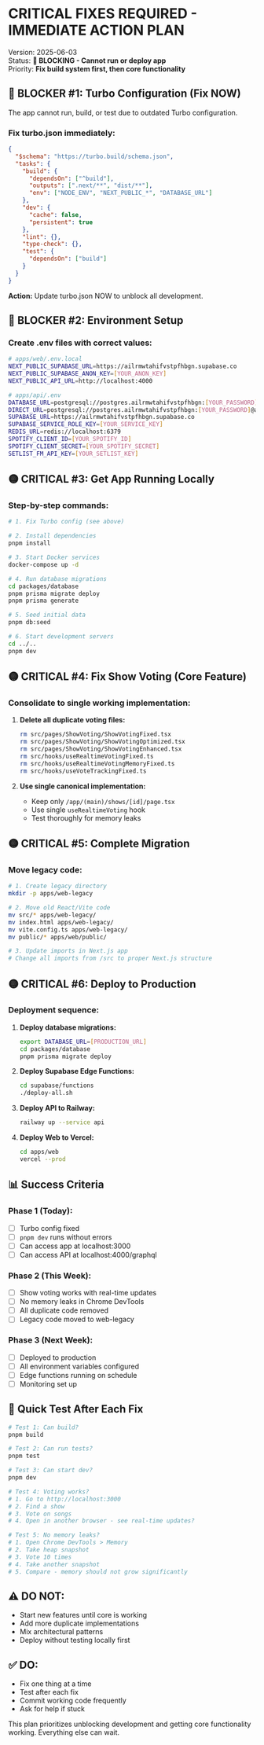 # **CRITICAL FIXES REQUIRED - IMMEDIATE ACTION PLAN**

Version: 2025-06-03  
Status: **🚨 BLOCKING - Cannot run or deploy app**  
Priority: **Fix build system first, then core functionality**

## **🔴 BLOCKER #1: Turbo Configuration (Fix NOW)**

The app cannot run, build, or test due to outdated Turbo configuration.

### **Fix turbo.json immediately:**

```json
{
  "$schema": "https://turbo.build/schema.json",
  "tasks": {
    "build": {
      "dependsOn": ["^build"],
      "outputs": [".next/**", "dist/**"],
      "env": ["NODE_ENV", "NEXT_PUBLIC_*", "DATABASE_URL"]
    },
    "dev": {
      "cache": false,
      "persistent": true
    },
    "lint": {},
    "type-check": {},
    "test": {
      "dependsOn": ["build"]
    }
  }
}
```

**Action:** Update turbo.json NOW to unblock all development.

## **🔴 BLOCKER #2: Environment Setup**

### **Create .env files with correct values:**

```bash
# apps/web/.env.local
NEXT_PUBLIC_SUPABASE_URL=https://ailrmwtahifvstpfhbgn.supabase.co
NEXT_PUBLIC_SUPABASE_ANON_KEY=[YOUR_ANON_KEY]
NEXT_PUBLIC_API_URL=http://localhost:4000

# apps/api/.env
DATABASE_URL=postgresql://postgres.ailrmwtahifvstpfhbgn:[YOUR_PASSWORD]@aws-0-us-west-1.pooler.supabase.com:5432/postgres
DIRECT_URL=postgresql://postgres.ailrmwtahifvstpfhbgn:[YOUR_PASSWORD]@aws-0-us-west-1.pooler.supabase.com:5432/postgres?pgbouncer=true
SUPABASE_URL=https://ailrmwtahifvstpfhbgn.supabase.co
SUPABASE_SERVICE_ROLE_KEY=[YOUR_SERVICE_KEY]
REDIS_URL=redis://localhost:6379
SPOTIFY_CLIENT_ID=[YOUR_SPOTIFY_ID]
SPOTIFY_CLIENT_SECRET=[YOUR_SPOTIFY_SECRET]
SETLIST_FM_API_KEY=[YOUR_SETLIST_KEY]
```

## **🟡 CRITICAL #3: Get App Running Locally**

### **Step-by-step commands:**

```bash
# 1. Fix Turbo config (see above)

# 2. Install dependencies
pnpm install

# 3. Start Docker services
docker-compose up -d

# 4. Run database migrations
cd packages/database
pnpm prisma migrate deploy
pnpm prisma generate

# 5. Seed initial data
pnpm db:seed

# 6. Start development servers
cd ../..
pnpm dev
```

## **🟡 CRITICAL #4: Fix Show Voting (Core Feature)**

### **Consolidate to single working implementation:**

1. **Delete all duplicate voting files:**
   ```bash
   rm src/pages/ShowVoting/ShowVotingFixed.tsx
   rm src/pages/ShowVoting/ShowVotingOptimized.tsx
   rm src/pages/ShowVoting/ShowVotingEnhanced.tsx
   rm src/hooks/useRealtimeVotingFixed.ts
   rm src/hooks/useRealtimeVotingMemoryFixed.ts
   rm src/hooks/useVoteTrackingFixed.ts
   ```

2. **Use single canonical implementation:**
   - Keep only `/app/(main)/shows/[id]/page.tsx`
   - Use single `useRealtimeVoting` hook
   - Test thoroughly for memory leaks

## **🟡 CRITICAL #5: Complete Migration**

### **Move legacy code:**

```bash
# 1. Create legacy directory
mkdir -p apps/web-legacy

# 2. Move old React/Vite code
mv src/* apps/web-legacy/
mv index.html apps/web-legacy/
mv vite.config.ts apps/web-legacy/
mv public/* apps/web/public/

# 3. Update imports in Next.js app
# Change all imports from /src to proper Next.js structure
```

## **🟡 CRITICAL #6: Deploy to Production**

### **Deployment sequence:**

1. **Deploy database migrations:**
   ```bash
   export DATABASE_URL=[PRODUCTION_URL]
   cd packages/database
   pnpm prisma migrate deploy
   ```

2. **Deploy Supabase Edge Functions:**
   ```bash
   cd supabase/functions
   ./deploy-all.sh
   ```

3. **Deploy API to Railway:**
   ```bash
   railway up --service api
   ```

4. **Deploy Web to Vercel:**
   ```bash
   cd apps/web
   vercel --prod
   ```

## **📊 Success Criteria**

### **Phase 1 (Today):**
- [ ] Turbo config fixed
- [ ] `pnpm dev` runs without errors
- [ ] Can access app at localhost:3000
- [ ] Can access API at localhost:4000/graphql

### **Phase 2 (This Week):**
- [ ] Show voting works with real-time updates
- [ ] No memory leaks in Chrome DevTools
- [ ] All duplicate code removed
- [ ] Legacy code moved to web-legacy

### **Phase 3 (Next Week):**
- [ ] Deployed to production
- [ ] All environment variables configured
- [ ] Edge functions running on schedule
- [ ] Monitoring set up

## **🚀 Quick Test After Each Fix**

```bash
# Test 1: Can build?
pnpm build

# Test 2: Can run tests?
pnpm test

# Test 3: Can start dev?
pnpm dev

# Test 4: Voting works?
# 1. Go to http://localhost:3000
# 2. Find a show
# 3. Vote on songs
# 4. Open in another browser - see real-time updates?

# Test 5: No memory leaks?
# 1. Open Chrome DevTools > Memory
# 2. Take heap snapshot
# 3. Vote 10 times
# 4. Take another snapshot
# 5. Compare - memory should not grow significantly
```

## **⚠️ DO NOT:**
- Start new features until core is working
- Add more duplicate implementations
- Mix architectural patterns
- Deploy without testing locally first

## **✅ DO:**
- Fix one thing at a time
- Test after each fix
- Commit working code frequently
- Ask for help if stuck

This plan prioritizes unblocking development and getting core functionality working. Everything else can wait.